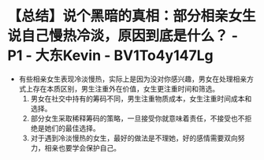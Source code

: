 # 【总结】说个黑暗的真相：部分相亲女生说自己慢热冷淡，原因到底是什么？ - P1 - 大东Kevin - BV1To4y147Lg

-   有些相亲女生表现冷淡慢热，实际上是因为没对你感兴趣，男女在处理相亲方式上存在本质区别，男生注重外在价值，女生更注重时间和筛选。
    1.  男女在社交中持有的筹码不同，男生注重物质成本，女生注重时间成本和选择。
    2.  部分女生采取稀释筹码的策略，一旦接受你就意味着责任，不接受也不拒绝是她们的最佳选择。
    3.  对于遇到冷淡慢热的女生，最好的做法是不理她，好的感情需要双向努力，相亲也要学会保护自己。